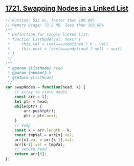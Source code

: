 ## [1721. Swapping Nodes in a Linked List](https://leetcode.com/problems/swapping-nodes-in-a-linked-list/)
```javascript
// Runtime: 532 ms, faster than 100.00%
// Memory Usage: 73.2 MB, less than 100.00%
/**
 * Definition for singly-linked list.
 * function ListNode(val, next) {
 *     this.val = (val===undefined ? 0 : val)
 *     this.next = (next===undefined ? null : next)
 * }
 */
/**
 * @param {ListNode} head
 * @param {number} k
 * @return {ListNode}
 */
var swapNodes = function(head, k) {
    // array to store nodes
    const arr = [];
    let ptr = head;
    while(ptr) {
        arr.push(ptr);
        ptr = ptr.next;
    }
    // swap
    const x = arr.length - k;
    const tmpVal = arr[x].val;
    arr[x].val = arr[k-1].val;
    arr[k-1].val = tmpVal;
    // return head
    return arr[0];
};
```
